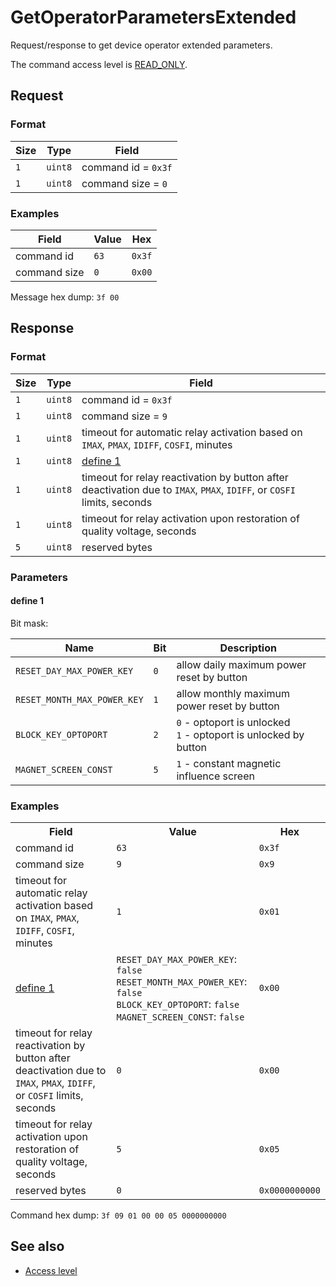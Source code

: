 # GetOperatorParametersExtended

Request/response to get device operator extended parameters.

The command access level is [READ_ONLY](../basics.md#command-access-level).


## Request

### Format

| Size | Type    | Field               |
| ---- | ------- | ------------------- |
| `1`  | `uint8` | command id = `0x3f` |
| `1`  | `uint8` | command size = `0`  |

### Examples

| Field        | Value | Hex    |
| ------------ | ----- | ------ |
| command id   | `63`  | `0x3f` |
| command size | `0`   | `0x00` |

Message hex dump: `3f 00`


## Response

### Format

| Size | Type    | Field                                                                                                                  |
| ---- | ------- | ---------------------------------------------------------------------------------------------------------------------- |
| `1`  | `uint8` | command id = `0x3f`                                                                                                    |
| `1`  | `uint8` | command size = `9`                                                                                                     |
| `1`  | `uint8` | timeout for automatic relay activation based on `IMAX`, `PMAX`, `IDIFF`, `COSFI`, minutes                              |
| `1`  | `uint8` | [define 1](#define-1)                                                                                                  |
| `1`  | `uint8` | timeout for relay reactivation by button after deactivation due to `IMAX`, `PMAX`, `IDIFF`, or `COSFI` limits, seconds |
| `1`  | `uint8` | timeout for relay activation upon restoration of quality voltage, seconds                                              |
| `5`  | `uint8` | reserved bytes                                                                                                         |

### Parameters

#### define 1

Bit mask:

| Name                        | Bit | Description                                                        |
| --------------------------- | --- | ------------------------------------------------------------------ |
| `RESET_DAY_MAX_POWER_KEY`   | `0` | allow daily maximum power reset by button                          |
| `RESET_MONTH_MAX_POWER_KEY` | `1` | allow monthly maximum power reset by button                        |
| `BLOCK_KEY_OPTOPORT`        | `2` | `0` - optoport is unlocked<br>`1` - optoport is unlocked by button |
| `MAGNET_SCREEN_CONST`       | `5` | `1` - constant magnetic influence screen                           |

### Examples

<table>
    <tr>
        <th>Field</th>
        <th>Value</th>
        <th>Hex</th>
    </tr>
    <tr>
        <td>command id</td>
        <td><code>63</code></td>
        <td><code>0x3f</code></td>
    </tr>
    <tr>
        <td>command size</td>
        <td><code>9</code></td>
        <td><code>0x9</code></td>
    </tr>
    <tr>
        <td>timeout for automatic relay activation based on <code>IMAX</code>, <code>PMAX</code>, <code>IDIFF</code>, <code>COSFI</code>, minutes</td>
        <td><code>1</code></td>
        <td><code>0x01</code></td>
    </tr>
    <tr>
        <td>
            <a href="#define-1">define 1</a>
        </td>
        <td>
            <code>RESET_DAY_MAX_POWER_KEY</code>: <code>false</code><br>
            <code>RESET_MONTH_MAX_POWER_KEY</code>: <code>false</code><br>
            <code>BLOCK_KEY_OPTOPORT</code>: <code>false</code><br>
            <code>MAGNET_SCREEN_CONST</code>: <code>false</code><br>
        </td>
        <td><code>0x00</code></td>
    </tr>
    <tr>
        <td>timeout for relay reactivation by button after deactivation due to <code>IMAX</code>, <code>PMAX</code>, <code>IDIFF</code>, or <code>COSFI</code> limits, seconds</td>
        <td><code>0</code></td>
        <td><code>0x00</code></td>
    </tr>
    <tr>
        <td>timeout for relay activation upon restoration of quality voltage, seconds</td>
        <td><code>5</code></td>
        <td><code>0x05</code></td>
    </tr>
    <tr>
        <td>reserved bytes</td>
        <td><code>0</code></td>
        <td><code>0x0000000000</code></td>
    </tr>
</table>

Command hex dump: `3f 09 01 00 00 05 0000000000`


## See also

* [Access level](../basics.md#command-access-level)
